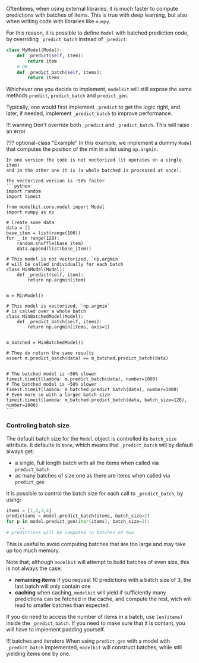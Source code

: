 
Oftentimes, when using external libraries, it is much faster to compute predictions with batches of items. This is true with deep learning, but also when writing code with libraries like `numpy`. 

For this reason, it is possible to define `Model` with batched prediction code, by overriding `_predict_batch` instead of `_predict`:

```python
class MyModel(Model):
    def _predict(self, item):
        return item
    # OR 
    def _predict_batch(self, items):
        return items
```

Whichever one you decide to implement, `modelkit` will still expose the same methods `predict`, `predict_batch` and `predict_gen`.

Typically, one would first implement `_predict` to get the logic right, and later, if needed, implement `_predict_batch` to improve performance.

!!! warning
    Don't override both `_predict` and `_predict_batch`. This will raise an error

??? optional-class "Example"
    In this example, we implement a dummy `Model` that computes the position
    of the min in a list using `np.argmin`. 

    In one version the code is not vectorized (it operates on a single item)
    and in the other one it is (a whole batched is processed at once).

    The vectorized version is ~50% faster
    ```python
    import random
    import timeit

    from modelkit.core.model import Model
    import numpy as np

    # Create some data
    data = []
    base_item = list(range(100))
    for _ in range(128):
        random.shuffle(base_item)
        data.append(list(base_item))

    # This model is not vectorized, `np.argmin`
    # will be called individually for each batch
    class MinModel(Model):
        def _predict(self, item):
            return np.argmin(item)


    m = MinModel()

    # This model is vectorized, `np.argmin`
    # is called over a whole batch
    class MinBatchedModel(Model):
        def _predict_batch(self, items):
            return np.argmin(items, axis=1)


    m_batched = MinBatchedModel()

    # They do return the same results
    assert m.predict_batch(data) == m_batched.predict_batch(data)


    # The batched model is ~50% slower
    timeit.timeit(lambda: m.predict_batch(data), number=1000)
    # The batched model is ~50% slower
    timeit.timeit(lambda: m_batched.predict_batch(data), number=1000)
    # Even more so with a larger batch size
    timeit.timeit(lambda: m_batched.predict_batch(data, batch_size=128), number=1000)
    ```

### Controling batch size

The default batch size for the `Model` object is controlled its `batch_size` attribute. It defaults to `None`, which means that `_predict_batch` will by default always get:

- a single, full length batch with all the items when called via `predict_batch`
- as many batches of size one as there are items when called via `predict_gen`

It is possible to control the batch size for each call to `_predict_batch`, by using:

```python
items = [1,2,3,4]
predictions = model.predict_batch(items, batch_size=2)
for p in model.predict_gen(iter(items), batch_size=2):
    ...
# predictions will be computed in batches of two
```

This is useful to avoid computing batches that are too large and may take up too much memory.

Note that, although `modelkit` will attempt to build batches of even size, this is not always the case:

- **remaining items** if you request 10 predictions with a batch size of 3, the last batch will only contain one
- **caching** when caching, `modelkit` will yield if sufficiently many predictions can be fetched in the cache, and compute the rest, wich will lead to smaller batches than expected.

If you do need to access the number of items in a batch, use `len(items)` inside the `_predict_batch`. If you need to make sure that it is contant, you will have to implement padding yourself.

!!! batches and iterators
    When using `predict_gen` with a model with `_predict_batch` implemented, `modelkit` will construct batches, while still yielding items one by one.
